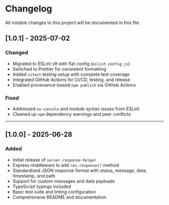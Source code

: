 # Changelog

All notable changes to this project will be documented in this file.

## [1.0.1] - 2025-07-02

### Changed

- Migrated to ESLint v9 with flat config (`eslint.config.js`)
- Switched to Prettier for consistent formatting
- Added `vitest` testing setup with complete test coverage
- Integrated GitHub Actions for CI/CD, testing, and release
- Enabled provenance-based `npm publish` via GitHub Actions

### Fixed

- Addressed `no-console` and module syntax issues from ESLint
- Cleaned up `npm` dependency warnings and peer conflicts

---

## [1.0.0] - 2025-06-28

### Added

- Initial release of `server-response-helper`
- Express middleware to add `res.response()` method
- Standardized JSON response format with status, message, data, timestamp, and path
- Support for custom messages and data payloads
- TypeScript typings included
- Basic test suite and linting configuration
- Comprehensive README and documentation
